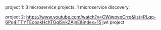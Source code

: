 project 1:
3 microservice projects. 1 microservice discovery.

project 2:
https://www.youtube.com/watch?v=CWiwpvpCrro&list=PLqq-6Pq4lTTYTEooakHchTGglSvkZAjnE&index=15
jwt project
